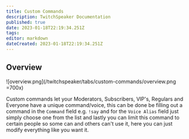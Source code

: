 ```yaml
---
title: Custom Commands
description: TwitchSpeaker Documentation
published: true
date: 2023-01-18T22:19:34.251Z
tags: 
editor: markdown
dateCreated: 2023-01-18T22:19:34.251Z
---
```


## Overview
![overview.png](/twitchspeaker/tabs/custom-commands/overview.png =700x)

Custom commands let your Moderators, Subscribers, VIP's, Regulars and Everyone have a unique command/voice, this can be done be filling out a command in the `Command` field e.g. `!say` and for the `Voice Alias` field just simply choose one from the list and lastly you can limit this command to certain people so some can and others can't use it, here you can just modify everything like you want it.
